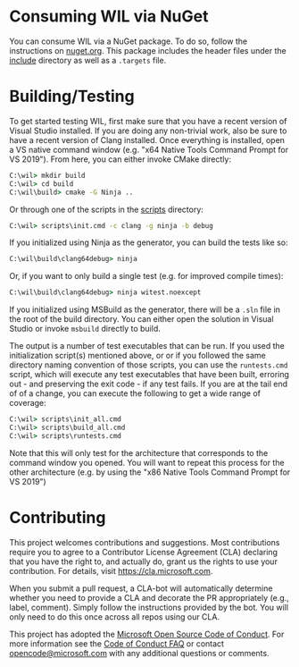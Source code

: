 
# Consuming WIL via NuGet
You can consume WIL via a NuGet package. To do so, follow the instructions on [nuget.org](https://www.nuget.org/packages/Microsoft.Windows.ImplementationLibrary).
This package includes the header files under the [include](include) directory as well as a `.targets` file.

# Building/Testing
To get started testing WIL, first make sure that you have a recent version of Visual Studio installed. If you are doing
any non-trivial work, also be sure to have a recent version of Clang installed. Once everything is installed, open a VS
native command window (e.g. "x64 Native Tools Command Prompt for VS 2019"). From here, you can either invoke CMake
directly:
```cmd
C:\wil> mkdir build
C:\wil> cd build
C:\wil\build> cmake -G Ninja ..
```
Or through one of the scripts in the [scripts](scripts) directory:
```cmd
C:\wil> scripts\init.cmd -c clang -g ninja -b debug
```
If you initialized using Ninja as the generator, you can build the tests like so:
```cmd
C:\wil\build\clang64debug> ninja
```
Or, if you want to only build a single test (e.g. for improved compile times):
```cmd
C:\wil\build\clang64debug> ninja witest.noexcept
```
If you initialized using MSBuild as the generator, there will be a `.sln` file in the root of the build directory. You
can either open the solution in Visual Studio or invoke `msbuild` directly to build.

The output is a number of test executables that can be run. If you used the initialization script(s) mentioned above, or
or if you followed the same directory naming convention of those scripts, you can use the `runtests.cmd` script, which
will execute any test executables that have been built, erroring out - and preserving the exit code - if any test fails.
If you are at the tail end of of a change, you can execute the following to get a wide range of coverage:
```cmd
C:\wil> scripts\init_all.cmd
C:\wil> scripts\build_all.cmd
C:\wil> scripts\runtests.cmd
```
Note that this will only test for the architecture that corresponds to the command window you opened. You will want to
repeat this process for the other architecture (e.g. by using the "x86 Native Tools Command Prompt for VS 2019")

# Contributing

This project welcomes contributions and suggestions.  Most contributions require you to agree to a
Contributor License Agreement (CLA) declaring that you have the right to, and actually do, grant us
the rights to use your contribution. For details, visit https://cla.microsoft.com.

When you submit a pull request, a CLA-bot will automatically determine whether you need to provide
a CLA and decorate the PR appropriately (e.g., label, comment). Simply follow the instructions
provided by the bot. You will only need to do this once across all repos using our CLA.

This project has adopted the [Microsoft Open Source Code of Conduct](https://opensource.microsoft.com/codeofconduct/).
For more information see the [Code of Conduct FAQ](https://opensource.microsoft.com/codeofconduct/faq/) or
contact [opencode@microsoft.com](mailto:opencode@microsoft.com) with any additional questions or comments.
